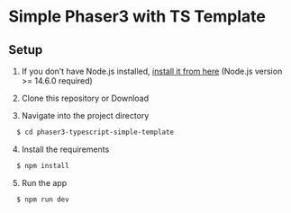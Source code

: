 # Simple Phaser3 with TS Template

## Setup

1. If you don’t have Node.js installed, [install it from here](https://nodejs.org/en/) (Node.js version >= 14.6.0 required)

2. Clone this repository or Download

3. Navigate into the project directory

```bash
  $ cd phaser3-typescript-simple-template
```

4. Install the requirements

```bash
  $ npm install
```

5. Run the app

```bash
  $ npm run dev
```



